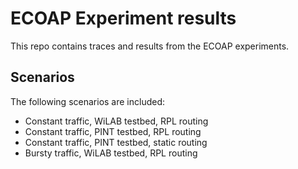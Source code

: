 ECOAP Experiment results
======================
This repo contains traces and results from the ECOAP experiments.  

## Scenarios
The following scenarios are included:
- Constant traffic, WiLAB testbed, RPL routing
- Constant traffic, PINT testbed, RPL routing
- Constant traffic, PINT testbed, static routing
- Bursty traffic, WiLAB testbed, RPL routing
